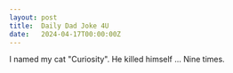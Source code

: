 ```yaml
---
layout: post
title:  Daily Dad Joke 4U
date:   2024-04-17T00:00:00Z
---
```

I named my cat "Curiosity". He killed himself ... Nine times.
